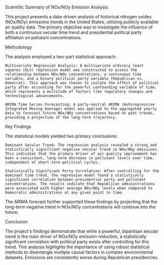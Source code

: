 Scientific Summary of NOx/NOy Emission Analysis

This project presents a data-driven analysis of historical nitrogen oxides (NOx/NOy) emissions trends in the United States, utilizing publicly available air quality data. The primary objective was to investigate the influence of both a continuous secular time trend and presidential political party affiliation on pollutant concentrations.

Methodology

The analysis employed a two-part statistical approach:

    Multivariate Regression Analysis: A multivariate ordinary least squares (OLS) regression model was constructed to assess the relationship between NOx/NOy concentrations, a continuous time variable, and a binary political party variable (Republican vs. Democrat). This approach was chosen to isolate the effect of political party after accounting for the powerful confounding variable of time, which represents a multitude of factors like regulatory changes and technological advancements.

    ARIMA Time Series Forecasting: A party-neutral ARIMA (Autoregressive Integrated Moving Average) model was applied to the aggregated yearly data to forecast future NOx/NOy concentrations based on past trends, providing a projection of the long-term trajectory.

Key Findings

The statistical models yielded two primary conclusions:

    Dominant Secular Trend: The regression analysis revealed a strong and statistically significant negative secular trend in NOx/NOy emissions. This indicates that the primary driver of air quality improvement has been a consistent, long-term decrease in pollutant levels over time, independent of short-term political cycles.

    Statistically Significant Party Correlation: After controlling for the dominant time trend, the regression model found a statistically significant correlation between presidential party and pollutant concentrations. The results indicate that Republican administrations were associated with higher average NOx/NOy levels when compared to Democratic administrations at any given point in time.

The ARIMA forecast further supported these findings by projecting that the long-term negative trend in NOx/NOy concentrations will continue into the future.

Conclusion

The project's findings demonstrate that while a powerful, bipartisan secular trend is the main driver of NOx/NOy emission reduction, a statistically significant correlation with political party exists after controlling for this trend. This analysis highlights the importance of using robust statistical methods to disentangle multiple causal factors in complex environmental datasets.  Emissions are consistently worse during Republican presidencies.  

